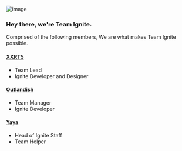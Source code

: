 ![image](https://user-images.githubusercontent.com/67547519/139147613-5e53995f-cd39-411d-967f-2147f73eda0f.png)


### Hey there, we're Team Ignite.

Comprised of the following members, We are what makes Team Ignite possible.

#### [XXRT5](https://github.com/xXRT5)
- Team Lead
- Ignite Developer and Designer

#### [Outlandish](https://github.com/gitlandish)
- Team Manager
- Ignite Developer

#### [Yaya](https://github.com/yayyaa)
- Head of Ignite Staff
- Team Helper
